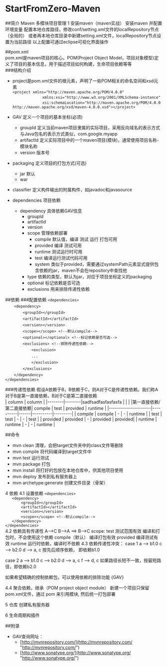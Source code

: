 # StartFromZero-Maven
##简介
Maven 多模块项目管理
1 安装maven（maven实战）
安装maven 并配置环境变量
配置本地仓库路径，修改conf/setting.xml文件的localRepository节点（全局的）
或者再本地仓库目录中新建setting.xml文件，localRepository节点设置为当前路径
以上配置可通过eclipse可视化界面操作

##pom.xml  
pom.xml是maven项目的核心。POM(Project Object Model，项目对象模型)定义了项目的基本信息，用于描述项目如何构建，生命项目依赖等等  
###结构介绍
- project是pom.xml文件的根元素，声明了一些POM相关的命名空间和xsd元素  
	`<project xmlns="http://maven.apache.org/POM/4.0.0"`  
	`　　　　　　　　xmlns:xsi="http://www.w3.org/2001/XMLSchema-instance"`  
  	`　　　　　　　　xsi:schemaLocation="http://maven.apache.org/POM/4.0.0 http://maven.apache.org/xsd/maven-4.0.0.xsd"></project>`  
- GAV 定义一个项目的基本坐标(必须)
	- groupId 定义当前maven项目隶属的实际项目，采用反向域名的表示方式与Java包名的表示方式类似，com.google.myapp  
	- artifactId 定义实际项目中的一个maven项目(模块)，通常使用项目名称-模块名称  
	- version 版本号  

- packaging 定义项目的打包方式(可选)
	- jar 默认
	- war
- classifier 定义构件输出的附属构件，如javadoc和javasource
- dependencies 项目依赖
	- dependency 具体依赖GAV信息
		- groupId
		- artifactId
		- version
		- scope 管理依赖部署
			- compile 默认值，编译 测试 运行 打包可用
			- provided 编译 测试可用
			- runtime 测试运行时可用
			- test 编译运行测试代码可用
			- system 类似于provided，需要通过systemPath元素显式提供包含依赖的jar，maven不会在repository中查找他
		- type 依赖的类型，默认为jar，对应于项目坐标定义的packaging
		- optional 标记依赖是否可选
		- exclusions 用来排除传递性依赖

##依赖
###配置依赖
`<dependencies>`  
　　`<dependency>`  
　　　　`<groupId></groupId>`  
　　　　`<artifactId></artifactId>`  
　　　　`<version></version>`  
　　　　`<scope></scope> <!--默认compile-->`  
　　　　`<optional></optional> <!--标记依赖是否可选-->`  
　　　　`<exclusions> <!--排除传递性依赖-->`  
　　　　　　`<exclusion>`  
　　　　　　`...`  
　　　　　　`</exclusion>`  
　　　　`</exclusions>`  
　　`</dependency>`  
`</dependencies>` 

###传递性依赖
假设A依赖于B，B依赖于C，则A对于C是传递性依赖。我们称A对于B是第一直接依赖，B对于C是第二直接依赖  
| column | column |
|--------|--------|sadfsadfasfasfasfa
|        |        |
|第一直接依赖/第二直接依赖|  compile | test | provided | runtime |
|---------------------|----------|------|----------|---------|
|       compile       |  compile |   -  |     -    | runtime |
|      	  test        |   test   |   -  |     -    |   test  |
|       provided      | provided |   -  | provided | provided|
|        runtime      |  runtime |   -  |     -    | runtime |


##命令
- mvn clean 清理，会把target文件夹中的class文件等删除
- mvn compile 将代码编译到target文件中
- mvn test 运行测试
- mvn package 打包
- mvn install 将打好的包放在本地仓库中，供其他项目使用
- mvn deploy 发布到私有服务器上
- mvn archetype:generate 创建文件目录（骨架）

4 依赖
4.1 设置依赖
	`<dependencies>`  
	`	<dependency>`  
	`		<groupId></groupId>`  
	`		<artifactId></artifactId>`  
	`		<version></version>`  
	`		<scope></scope> <!--默认compile-->`  
	`	</dependency>`  
	`</dependencies>`  
4.2 依赖具有传递性
A-->C B-->A ==> B-->C
scope:
test 测试范围有效 编译和打包时，不会使用这个依赖
compile（默认） 编译打包有效
provided 编译测试有效
runtime 运行时依赖，编译时不依赖
4.3 依赖传递性冲突：
case 1 
a --> b1.0
c --> b2.0
d --> a, c 按先后顺序依赖， 即依赖b1.0

case 2
a --> b1.0
c --> b2.0
d --> a, c
f --> d, c 如果路径长短不一致，按最短路径，即依赖b2.0

如果希望精确的控制依赖包，可以使用依赖的排除功能
<dependency>
		<groupId></groupId>
		<artifactId></artifactId>
		<version></version>
		<exclusions>
			<exclusion>{GAV}</exclusion>
		</exclusions>
</dependency>

4.4 聚合依赖，继承（POM project object module）
新建一个项目只保留pom.xml文件，通过
<packaging>pom</packaging>
<modules>
	<module></module>
</modules>
来引用模块, 然后统一打包部署


5 仓库
创建私有服务器

6 生命周期和插件


##附录
- GAV查询网址：  
	- [http://mvnrepository.com/](http://mvnrepository.com/ "http://mvnrepository.com/")  
	- [http://www.sonatype.org/](http://www.sonatype.org/ "http://www.sonatype.org/")  